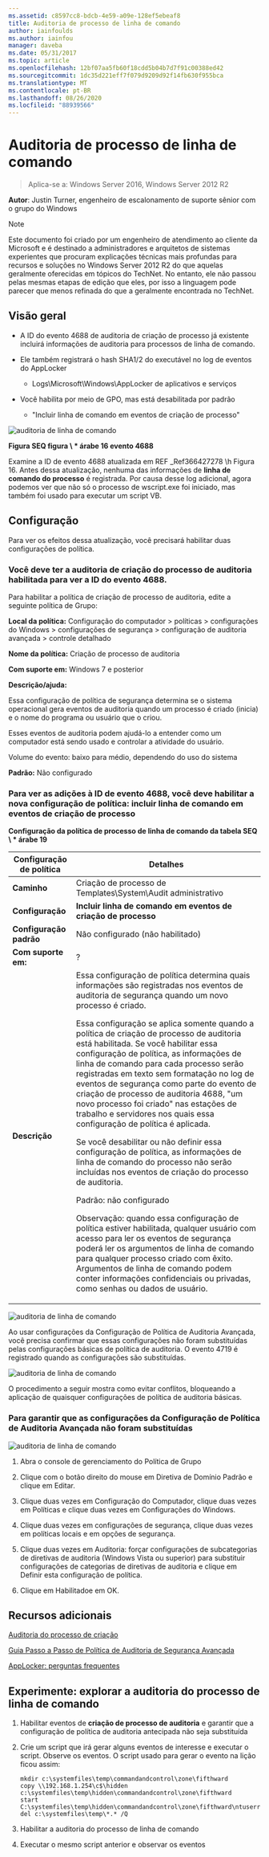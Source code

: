 ```yaml
---
ms.assetid: c8597cc8-bdcb-4e59-a09e-128ef5ebeaf8
title: Auditoria de processo de linha de comando
author: iainfoulds
ms.author: iainfou
manager: daveba
ms.date: 05/31/2017
ms.topic: article
ms.openlocfilehash: 12bf07aa5fb60f18cdd5b04b7d7f91c00388ed42
ms.sourcegitcommit: 1dc35d221eff7f079d9209d92f14fb630f955bca
ms.translationtype: MT
ms.contentlocale: pt-BR
ms.lasthandoff: 08/26/2020
ms.locfileid: "88939566"
---
```

# <a name="command-line-process-auditing"></a>Auditoria de processo de linha de comando

>Aplica-se a: Windows Server 2016, Windows Server 2012 R2

**Autor**: Justin Turner, engenheiro de escalonamento de suporte sênior com o grupo do Windows

> [!NOTE]
> Este documento foi criado por um engenheiro de atendimento ao cliente da Microsoft e é destinado a administradores e arquitetos de sistemas experientes que procuram explicações técnicas mais profundas para recursos e soluções no Windows Server 2012 R2 do que aquelas geralmente oferecidas em tópicos do TechNet. No entanto, ele não passou pelas mesmas etapas de edição que eles, por isso a linguagem pode parecer que menos refinada do que a geralmente encontrada no TechNet.

## <a name="overview"></a>Visão geral

-   A ID do evento 4688 de auditoria de criação de processo já existente incluirá informações de auditoria para processos de linha de comando.

-   Ele também registrará o hash SHA1/2 do executável no log de eventos do AppLocker

    -   Logs\Microsoft\Windows\AppLocker de aplicativos e serviços

-   Você habilita por meio de GPO, mas está desabilitada por padrão

    -   "Incluir linha de comando em eventos de criação de processo"

![auditoria de linha de comando](media/Command-line-process-auditing/GTR_ADDS_Event4688.gif)

**Figura SEQ figura \\ \* árabe 16 evento 4688**

Examine a ID de evento 4688 atualizada em REF _Ref366427278 \h Figura 16.  Antes dessa atualização, nenhuma das informações de **linha de comando do processo** é registrada.  Por causa desse log adicional, agora podemos ver que não só o processo de wscript.exe foi iniciado, mas também foi usado para executar um script VB.

## <a name="configuration"></a>Configuração
Para ver os efeitos dessa atualização, você precisará habilitar duas configurações de política.

### <a name="you-must-have-audit-process-creation-auditing-enabled-to-see-event-id-4688"></a>Você deve ter a auditoria de criação do processo de auditoria habilitada para ver a ID do evento 4688.
Para habilitar a política de criação de processo de auditoria, edite a seguinte política de Grupo:

**Local da política:** Configuração do computador > políticas > configurações do Windows > configurações de segurança > configuração de auditoria avançada > controle detalhado

**Nome da política:** Criação de processo de auditoria

**Com suporte em:** Windows 7 e posterior

**Descrição/ajuda:**

Essa configuração de política de segurança determina se o sistema operacional gera eventos de auditoria quando um processo é criado (inicia) e o nome do programa ou usuário que o criou.

Esses eventos de auditoria podem ajudá-lo a entender como um computador está sendo usado e controlar a atividade do usuário.

Volume do evento: baixo para médio, dependendo do uso do sistema

**Padrão:** Não configurado

### <a name="in-order-to-see-the-additions-to-event-id-4688-you-must-enable-the-new-policy-setting-include-command-line-in-process-creation-events"></a>Para ver as adições à ID de evento 4688, você deve habilitar a nova configuração de política: incluir linha de comando em eventos de criação de processo
**Configuração da política de processo de linha de comando da tabela SEQ \\ \* árabe 19**

|Configuração de política|Detalhes|
|------------------------|-----------|
|**Caminho**|Criação de processo de Templates\System\Audit administrativo|
|**Configuração**|**Incluir linha de comando em eventos de criação de processo**|
|**Configuração padrão**|Não configurado (não habilitado)|
|**Com suporte em:**|?|
|**Descrição**|Essa configuração de política determina quais informações são registradas nos eventos de auditoria de segurança quando um novo processo é criado.<p>Essa configuração se aplica somente quando a política de criação de processo de auditoria está habilitada. Se você habilitar essa configuração de política, as informações de linha de comando para cada processo serão registradas em texto sem formatação no log de eventos de segurança como parte do evento de criação de processo de auditoria 4688, "um novo processo foi criado" nas estações de trabalho e servidores nos quais essa configuração de política é aplicada.<p>Se você desabilitar ou não definir essa configuração de política, as informações de linha de comando do processo não serão incluídas nos eventos de criação do processo de auditoria.<p>Padrão: não configurado<p>Observação: quando essa configuração de política estiver habilitada, qualquer usuário com acesso para ler os eventos de segurança poderá ler os argumentos de linha de comando para qualquer processo criado com êxito. Argumentos de linha de comando podem conter informações confidenciais ou privadas, como senhas ou dados de usuário.|

![auditoria de linha de comando](media/Command-line-process-auditing/GTR_ADDS_IncludeCLISetting.gif)

Ao usar configurações da Configuração de Política de Auditoria Avançada, você precisa confirmar que essas configurações não foram substituídas pelas configurações básicas de política de auditoria.  O evento 4719 é registrado quando as configurações são substituídas.

![auditoria de linha de comando](media/Command-line-process-auditing/GTR_ADDS_Event4719.gif)

O procedimento a seguir mostra como evitar conflitos, bloqueando a aplicação de quaisquer configurações de política de auditoria básicas.

### <a name="to-ensure-that-advanced-audit-policy-configuration-settings-are-not-overwritten"></a>Para garantir que as configurações da Configuração de Política de Auditoria Avançada não foram substituídas
![auditoria de linha de comando](media/Command-line-process-auditing/GTR_ADDS_AdvAuditPolicy.gif)

1.  Abra o console de gerenciamento do Política de Grupo

2.  Clique com o botão direito do mouse em Diretiva de Domínio Padrão e clique em Editar.

3.  Clique duas vezes em Configuração do Computador, clique duas vezes em Políticas e clique duas vezes em Configurações do Windows.

4.  Clique duas vezes em configurações de segurança, clique duas vezes em políticas locais e em opções de segurança.

5.  Clique duas vezes em Auditoria: forçar configurações de subcategorias de diretivas de auditoria (Windows Vista ou superior) para substituir configurações de categorias de diretivas de auditoria e clique em Definir esta configuração de política.

6.  Clique em Habilitadoe em OK.

## <a name="additional-resources"></a>Recursos adicionais
[Auditoria do processo de criação](/previous-versions/windows/it-pro/windows-server-2008-R2-and-2008/dd941613(v=ws.10))

[Guia Passo a Passo de Política de Auditoria de Segurança Avançada](/previous-versions/windows/it-pro/windows-server-2008-R2-and-2008/dd408940(v=ws.10))

[AppLocker: perguntas frequentes](/previous-versions/windows/it-pro/windows-server-2008-R2-and-2008/ee619725(v=ws.10))

## <a name="try-this-explore-command-line-process-auditing"></a>Experimente: explorar a auditoria do processo de linha de comando

1.  Habilitar eventos de **criação de processo de auditoria** e garantir que a configuração de política de auditoria antecipada não seja substituída

2.  Crie um script que irá gerar alguns eventos de interesse e executar o script.  Observe os eventos.  O script usado para gerar o evento na lição ficou assim:

    ```
    mkdir c:\systemfiles\temp\commandandcontrol\zone\fifthward
    copy \\192.168.1.254\c$\hidden c:\systemfiles\temp\hidden\commandandcontrol\zone\fifthward
    start C:\systemfiles\temp\hidden\commandandcontrol\zone\fifthward\ntuserrights.vbs
    del c:\systemfiles\temp\*.* /Q
    ```

3.  Habilitar a auditoria do processo de linha de comando

4.  Executar o mesmo script anterior e observar os eventos

